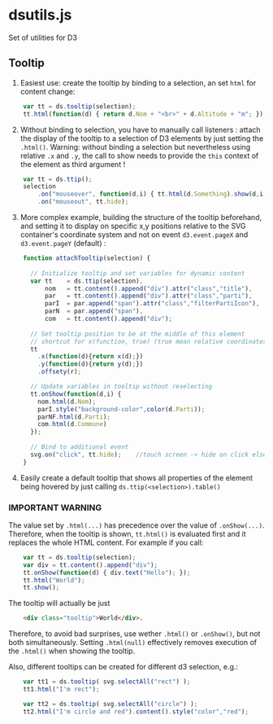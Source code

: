 # dsutils.js
Set of utilities for D3

## Tooltip

1. Easiest use: create the tooltip by binding to a selection, 
an set `html` for content change:
```javascript
	var tt = ds.tooltip(selection);
  	tt.html(function(d) { return d.Nom + "<br>" + d.Altitude + "m"; });
```
2. Without binding to selection, you have to manually call listeners : 
attach the display of the tooltip to a selection of D3 elements 
by just setting the `.html()`. Warning: without binding a selection but
nevertheless using relative `.x` and `.y`, the call to show needs to provide the
`this` context of the element as third argument !
```javascript
	var tt = ds.ttip();
  	selection
    	.on("mouseover", function(d,i) { tt.html(d.Something).show(d,i,this); })
    	.on("mouseout", tt.hide);
```
3. More complex example, building the structure of the tooltip beforehand, and setting
it to display on specific x,y positions relative to the SVG container's coordinate system
and not on event `d3.event.pageX` and `d3.event.pageY` (default) :
```javascript
	function attachTooltip(selection) {
  
	  // Initialize tooltip and set variables for dynamic content
	  var tt    = ds.ttip(selection),
	      nom   = tt.content().append("div").attr("class","title"),
	      par   = tt.content().append("div").attr("class","parti"),
	      parI  = par.append("span").attr("class","filterPartiIcon"),
	      parN  = par.append("span"),
	      com   = tt.content().append("div");
	  
	  // Set tooltip position to be at the middle of this element
	  // shortcut for x(function, true) (true mean relative coordinates)
	  tt
    	.x(function(d){return x(d);})
    	.y(function(d){return y(d);})
    	.offsety(r);

	  // Update variables in tooltip without reselecting
	  tt.onShow(function(d,i) {
	    nom.html(d.Nom);
	    parI.style("background-color",color(d.Parti));
	    parNF.html(d.Parti);
	    com.html(d.Commune)
	  });
	  
	  // Bind to additional event
	  svg.on("click", tt.hide);    //touch screen -> hide on click elsewhere
	}
```
4. Easily create a default tooltip that shows all properties of the element being hovered
   by just calling `ds.ttip(<selection>).table()`

### IMPORTANT WARNING

The value set by `.html(...)` has precedence over the value of `.onShow(...)`.
Therefore, when the tooltip is shown, `tt.html()` is evaluated first 
and it replaces the whole HTML content. For example if you call:
```javascript
	var tt = ds.tooltip(selection);
	var div = tt.content().append("div");
	tt.onShow(function(d) { div.text("Hello"); });
	tt.html("World");
	tt.show();
```

The tooltip will actually be just 
```html
	<div class="tooltip">World</div>.
```
Therefore, to avoid bad surprises, use wether `.html()` or `.onShow()`, 
but not both simultaneously. Setting `.html(null)` effectively removes
execution of the `.html()` when showing the tooltip.

Also, different tooltips can be created for different d3 selection, e.g.:
```javascript
	var tt1 = ds.tooltip( svg.selectAll("rect") );
  	tt1.html("I'm rect");

	var tt2 = ds.tooltip( svg.selectAll("circle") );
  	tt2.html("I'm circle and red").content().style("color","red");
```
